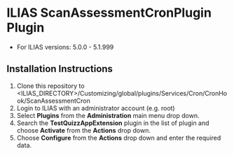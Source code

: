 # ILIAS ScanAssessmentCronPlugin Plugin
* For ILIAS versions: 5.0.0 - 5.1.999

## Installation Instructions
1. Clone this repository to <ILIAS_DIRECTORY>/Customizing/global/plugins/Services/Cron/CronHook/ScanAssessmentCron
2. Login to ILIAS with an administrator account (e.g. root)
3. Select **Plugins** from the **Administration** main menu drop down.
4. Search the **TestQuizzAppExtension** plugin in the list of plugin and choose **Activate** from the **Actions** drop down.
5. Choose **Configure** from the **Actions** drop down and enter the required data.